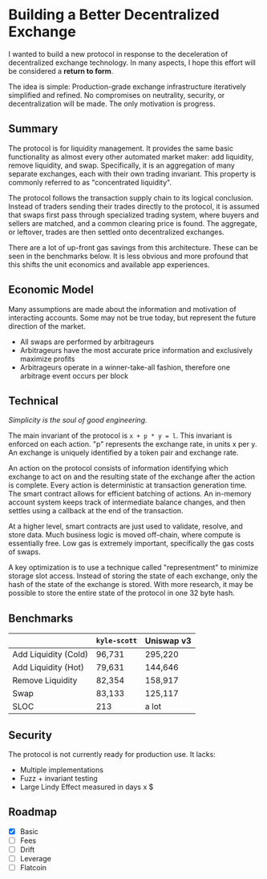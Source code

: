 # Building a Better Decentralized Exchange

I wanted to build a new protocol in response to the deceleration of decentralized exchange technology. In many aspects, I hope this effort will be considered a **return to form**.

The idea is simple: Production-grade exchange infrastructure iteratively simplified and refined. No compromises on neutrality, security, or decentralization will be made. The only motivation is progress.

## Summary

The protocol is for liquidity management. It provides the same basic functionality as almost every other automated market maker: add liquidity, remove liquidity, and swap. Specifically, it is an aggregation of many separate exchanges, each with their own trading invariant. This property is commonly referred to as "concentrated liquidity".

The protocol follows the transaction supply chain to its logical conclusion. Instead of traders sending their trades directly to the protocol, it is assumed that swaps first pass through specialized trading system, where buyers and sellers are matched, and a common clearing price is found. The aggregate, or leftover, trades are then settled onto decentralized exchanges.

There are a lot of up-front gas savings from this architecture. These can be seen in the benchmarks below. It is less obvious and more profound that this shifts the unit economics and available app experiences.

## Economic Model

Many assumptions are made about the information and motivation of interacting accounts. Some may not be true today, but represent the future direction of the market.

- All swaps are performed by arbitrageurs
- Arbitrageurs have the most accurate price information and exclusively maximize profits
- Arbitrageurs operate in a winner-take-all fashion, therefore one arbitrage event occurs per block

## Technical

_Simplicity is the soul of good engineering._

The main invariant of the protocol is `x + p * y = l`. This invariant is enforced on each action. "p" represents the exchange rate, in units x per y. An exchange is uniquely identified by a token pair and exchange rate.

An action on the protocol consists of information identifying which exchange to act on and the resulting state of the exchange after the action is complete.  Every action is deterministic at transaction generation time. The smart contract allows for efficient batching of actions. An in-memory account system keeps track of intermediate balance changes, and then settles using a callback at the end of the transaction.

At a higher level, smart contracts are just used to validate, resolve, and store data. Much business logic is moved off-chain, where compute is essentially free. Low gas is extremely important, specifically the gas costs of swaps.

A key optimization is to use a technique called "representment" to minimize storage slot access. Instead of storing the state of each exchange, only the hash of the state of the exchange is stored. With more research, it may be possible to store the entire state of the protocol in one 32 byte hash.

## Benchmarks

|                      | `kyle-scott` | Uniswap v3 |
|----------------------|--------------|------------|
| Add Liquidity (Cold) |       96,731 |    295,220 |
| Add Liquidity (Hot)  |       79,631 |    144,646 |
| Remove Liquidity     |       82,354 |    158,917 |
| Swap                 |       83,133 |    125,117 |
| SLOC                 |          213 |      a lot |

## Security

The protocol is not currently ready for production use. It lacks:

- Multiple implementations
- Fuzz + invariant testing
- Large Lindy Effect measured in days x $

## Roadmap

- [x] Basic
- [ ] Fees
- [ ] Drift
- [ ] Leverage
- [ ] Flatcoin
